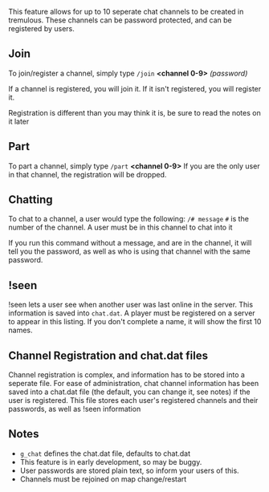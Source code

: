 This feature allows for up to 10 seperate chat channels to be created in tremulous. These channels can be password protected, and can be registered by users.

## Join ##
To join/register a channel, simply type `/join` **<channel 0-9>** _(password)_

If a channel is registered, you will join it. If it isn't registered, you will register it.

Registration is different than you may think it is, be sure to read the notes on it later

## Part ##
To part a channel, simply type `/part` **<channel 0-9>**
If you are the only user in that channel, the registration will be dropped.

## Chatting ##
To chat to a channel, a user would type the following:
`/# message`
`#` is the number of the channel. A user must be in this channel to chat into it

If you run this command without a message, and are in the channel, it will tell you the password, as well as who is using that channel with the same password.

## !seen ##
!seen lets a user see when another user was last online in the server. This information is saved into `chat.dat`. A player must be registered on a server to appear in this listing. If you don't complete a name, it will show the first 10 names.

## Channel Registration and chat.dat files ##
Channel registration is complex, and information has to be stored into a seperate file. For ease of administration, chat channel information has been saved into a chat.dat file (the default, you can change it, see notes) if the user is registered. This file stores each user's registered channels and their passwords, as well as !seen information

## Notes ##
  * `g_chat` defines the chat.dat file, defaults to chat.dat
  * This feature is in early development, so may be buggy.
  * User passwords are stored plain text, so inform your users of this.
  * Channels must be rejoined on map change/restart